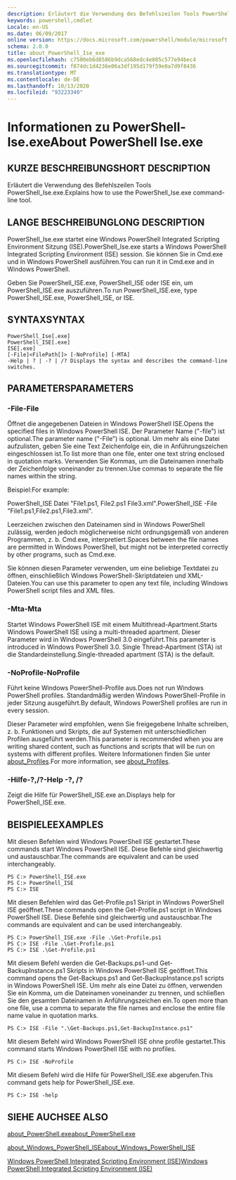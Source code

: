```yaml
---
description: Erläutert die Verwendung des Befehlszeilen Tools PowerShell_Ise.exe.
keywords: powershell,cmdlet
Locale: en-US
ms.date: 06/09/2017
online version: https://docs.microsoft.com/powershell/module/microsoft.powershell.core/about/about_powershell_ise_exe?view=powershell-5.1&WT.mc_id=ps-gethelp
schema: 2.0.0
title: about_PowerShell_Ise_exe
ms.openlocfilehash: c7500eb6d8586b9dca568edc4e805c577e94bec4
ms.sourcegitcommit: f874dc1d4236e06a3df195d179f59e0a7d9f8436
ms.translationtype: MT
ms.contentlocale: de-DE
ms.lasthandoff: 10/13/2020
ms.locfileid: "93223340"
---
```

# <a name="about-powershell-iseexe"></a><span data-ttu-id="c3dd9-104">Informationen zu PowerShell-Ise.exe</span><span class="sxs-lookup"><span data-stu-id="c3dd9-104">About PowerShell Ise.exe</span></span>

## <a name="short-description"></a><span data-ttu-id="c3dd9-105">KURZE BESCHREIBUNG</span><span class="sxs-lookup"><span data-stu-id="c3dd9-105">SHORT DESCRIPTION</span></span>

<span data-ttu-id="c3dd9-106">Erläutert die Verwendung des Befehlszeilen Tools PowerShell_Ise.exe.</span><span class="sxs-lookup"><span data-stu-id="c3dd9-106">Explains how to use the PowerShell_Ise.exe command-line tool.</span></span>

## <a name="long-description"></a><span data-ttu-id="c3dd9-107">LANGE BESCHREIBUNG</span><span class="sxs-lookup"><span data-stu-id="c3dd9-107">LONG DESCRIPTION</span></span>

<span data-ttu-id="c3dd9-108">PowerShell_Ise.exe startet eine Windows PowerShell Integrated Scripting Environment Sitzung (ISE).</span><span class="sxs-lookup"><span data-stu-id="c3dd9-108">PowerShell_Ise.exe starts a Windows PowerShell Integrated Scripting Environment (ISE) session.</span></span> <span data-ttu-id="c3dd9-109">Sie können Sie in Cmd.exe und in Windows PowerShell ausführen.</span><span class="sxs-lookup"><span data-stu-id="c3dd9-109">You can run it in Cmd.exe and in Windows PowerShell.</span></span>

<span data-ttu-id="c3dd9-110">Geben Sie PowerShell_ISE.exe, PowerShell_ISE oder ISE ein, um PowerShell_ISE.exe auszuführen.</span><span class="sxs-lookup"><span data-stu-id="c3dd9-110">To run PowerShell_ISE.exe, type PowerShell_ISE.exe, PowerShell_ISE, or ISE.</span></span>

## <a name="syntax"></a><span data-ttu-id="c3dd9-111">SYNTAX</span><span class="sxs-lookup"><span data-stu-id="c3dd9-111">SYNTAX</span></span>

```
PowerShell_Ise[.exe]
PowerShell_ISE[.exe]
ISE[.exe]
[-File]<FilePath[]> [-NoProfile] [-MTA]
-Help | ? | -? | /? Displays the syntax and describes the command-line switches.
```

## <a name="parameters"></a><span data-ttu-id="c3dd9-112">PARAMETERS</span><span class="sxs-lookup"><span data-stu-id="c3dd9-112">PARAMETERS</span></span>

### <a name="-file"></a><span data-ttu-id="c3dd9-113">-File</span><span class="sxs-lookup"><span data-stu-id="c3dd9-113">-File</span></span>

<span data-ttu-id="c3dd9-114">Öffnet die angegebenen Dateien in Windows PowerShell ISE.</span><span class="sxs-lookup"><span data-stu-id="c3dd9-114">Opens the specified files in Windows PowerShell ISE.</span></span> <span data-ttu-id="c3dd9-115">Der Parameter Name ("-file") ist optional.</span><span class="sxs-lookup"><span data-stu-id="c3dd9-115">The parameter name ("-File") is optional.</span></span> <span data-ttu-id="c3dd9-116">Um mehr als eine Datei aufzulisten, geben Sie eine Text Zeichenfolge ein, die in Anführungszeichen eingeschlossen ist.</span><span class="sxs-lookup"><span data-stu-id="c3dd9-116">To list more than one file, enter one text string enclosed in quotation marks.</span></span> <span data-ttu-id="c3dd9-117">Verwenden Sie Kommas, um die Dateinamen innerhalb der Zeichenfolge voneinander zu trennen.</span><span class="sxs-lookup"><span data-stu-id="c3dd9-117">Use commas to separate the file names within the string.</span></span>

<span data-ttu-id="c3dd9-118">Beispiel:</span><span class="sxs-lookup"><span data-stu-id="c3dd9-118">For example:</span></span>

<span data-ttu-id="c3dd9-119">PowerShell_ISE Datei "File1.ps1, File2.ps1 File3.xml".</span><span class="sxs-lookup"><span data-stu-id="c3dd9-119">PowerShell_ISE -File "File1.ps1,File2.ps1,File3.xml".</span></span>

<span data-ttu-id="c3dd9-120">Leerzeichen zwischen den Dateinamen sind in Windows PowerShell zulässig, werden jedoch möglicherweise nicht ordnungsgemäß von anderen Programmen, z. b. Cmd.exe, interpretiert.</span><span class="sxs-lookup"><span data-stu-id="c3dd9-120">Spaces between the file names are permitted in Windows PowerShell, but might not be interpreted correctly by other programs, such as Cmd.exe.</span></span>

<span data-ttu-id="c3dd9-121">Sie können diesen Parameter verwenden, um eine beliebige Textdatei zu öffnen, einschließlich Windows PowerShell-Skriptdateien und XML-Dateien.</span><span class="sxs-lookup"><span data-stu-id="c3dd9-121">You can use this parameter to open any text file, including Windows PowerShell script files and XML files.</span></span>

### <a name="-mta"></a><span data-ttu-id="c3dd9-122">-Mta</span><span class="sxs-lookup"><span data-stu-id="c3dd9-122">-Mta</span></span>

<span data-ttu-id="c3dd9-123">Startet Windows PowerShell ISE mit einem Multithread-Apartment.</span><span class="sxs-lookup"><span data-stu-id="c3dd9-123">Starts Windows PowerShell ISE using a multi-threaded apartment.</span></span> <span data-ttu-id="c3dd9-124">Dieser Parameter wird in Windows PowerShell 3.0 eingeführt.</span><span class="sxs-lookup"><span data-stu-id="c3dd9-124">This parameter is introduced in Windows PowerShell 3.0.</span></span> <span data-ttu-id="c3dd9-125">Single Thread-Apartment (STA) ist die Standardeinstellung.</span><span class="sxs-lookup"><span data-stu-id="c3dd9-125">Single-threaded apartment (STA) is the default.</span></span>

### <a name="-noprofile"></a><span data-ttu-id="c3dd9-126">-NoProfile</span><span class="sxs-lookup"><span data-stu-id="c3dd9-126">-NoProfile</span></span>

<span data-ttu-id="c3dd9-127">Führt keine Windows PowerShell-Profile aus.</span><span class="sxs-lookup"><span data-stu-id="c3dd9-127">Does not run Windows PowerShell profiles.</span></span> <span data-ttu-id="c3dd9-128">Standardmäßig werden Windows PowerShell-Profile in jeder Sitzung ausgeführt.</span><span class="sxs-lookup"><span data-stu-id="c3dd9-128">By default, Windows PowerShell profiles are run in every session.</span></span>

<span data-ttu-id="c3dd9-129">Dieser Parameter wird empfohlen, wenn Sie freigegebene Inhalte schreiben, z. b. Funktionen und Skripts, die auf Systemen mit unterschiedlichen Profilen ausgeführt werden.</span><span class="sxs-lookup"><span data-stu-id="c3dd9-129">This parameter is recommended when you are writing shared content, such as functions and scripts that will be run on systems with different profiles.</span></span>
<span data-ttu-id="c3dd9-130">Weitere Informationen finden Sie unter [about_Profiles](about_Profiles.md).</span><span class="sxs-lookup"><span data-stu-id="c3dd9-130">For more information, see [about_Profiles](about_Profiles.md).</span></span>

### <a name="-help---"></a><span data-ttu-id="c3dd9-131">-Hilfe-?,/?</span><span class="sxs-lookup"><span data-stu-id="c3dd9-131">-Help -?, /?</span></span>

<span data-ttu-id="c3dd9-132">Zeigt die Hilfe für PowerShell_ISE.exe an.</span><span class="sxs-lookup"><span data-stu-id="c3dd9-132">Displays help for PowerShell_ISE.exe.</span></span>

## <a name="examples"></a><span data-ttu-id="c3dd9-133">BEISPIELE</span><span class="sxs-lookup"><span data-stu-id="c3dd9-133">EXAMPLES</span></span>

<span data-ttu-id="c3dd9-134">Mit diesen Befehlen wird Windows PowerShell ISE gestartet.</span><span class="sxs-lookup"><span data-stu-id="c3dd9-134">These commands start Windows PowerShell ISE.</span></span> <span data-ttu-id="c3dd9-135">Diese Befehle sind gleichwertig und austauschbar.</span><span class="sxs-lookup"><span data-stu-id="c3dd9-135">The commands are equivalent and can be used interchangeably.</span></span>

```
PS C:> PowerShell_ISE.exe
PS C:> PowerShell_ISE
PS C:> ISE
```

<span data-ttu-id="c3dd9-136">Mit diesen Befehlen wird das Get-Profile.ps1 Skript in Windows PowerShell ISE geöffnet.</span><span class="sxs-lookup"><span data-stu-id="c3dd9-136">These commands open the Get-Profile.ps1 script in Windows PowerShell ISE.</span></span>
<span data-ttu-id="c3dd9-137">Diese Befehle sind gleichwertig und austauschbar.</span><span class="sxs-lookup"><span data-stu-id="c3dd9-137">The commands are equivalent and can be used interchangeably.</span></span>

```
PS C:> PowerShell_ISE.exe -File .\Get-Profile.ps1
PS C:> ISE -File .\Get-Profile.ps1
PS C:> ISE .\Get-Profile.ps1
```

<span data-ttu-id="c3dd9-138">Mit diesem Befehl werden die Get-Backups.ps1-und Get-BackupInstance.ps1 Skripts in Windows PowerShell ISE geöffnet.</span><span class="sxs-lookup"><span data-stu-id="c3dd9-138">This command opens the Get-Backups.ps1 and Get-BackupInstance.ps1 scripts in Windows PowerShell ISE.</span></span> <span data-ttu-id="c3dd9-139">Um mehr als eine Datei zu öffnen, verwenden Sie ein Komma, um die Dateinamen voneinander zu trennen, und schließen Sie den gesamten Dateinamen in Anführungszeichen ein.</span><span class="sxs-lookup"><span data-stu-id="c3dd9-139">To open more than one file, use a comma to separate the file names and enclose the entire file name value in quotation marks.</span></span>

```
PS C:> ISE -File ".\Get-Backups.ps1,Get-BackupInstance.ps1"
```

<span data-ttu-id="c3dd9-140">Mit diesem Befehl wird Windows PowerShell ISE ohne profile gestartet.</span><span class="sxs-lookup"><span data-stu-id="c3dd9-140">This command starts Windows PowerShell ISE with no profiles.</span></span>

```
PS C:> ISE -NoProfile
```

<span data-ttu-id="c3dd9-141">Mit diesem Befehl wird die Hilfe für PowerShell_ISE.exe abgerufen.</span><span class="sxs-lookup"><span data-stu-id="c3dd9-141">This command gets help for PowerShell_ISE.exe.</span></span>

```
PS C:> ISE -help
```

## <a name="see-also"></a><span data-ttu-id="c3dd9-142">SIEHE AUCH</span><span class="sxs-lookup"><span data-stu-id="c3dd9-142">SEE ALSO</span></span>

[<span data-ttu-id="c3dd9-143">about_PowerShell.exe</span><span class="sxs-lookup"><span data-stu-id="c3dd9-143">about_PowerShell.exe</span></span>](about_PowerShell_exe.md)

[<span data-ttu-id="c3dd9-144">about_Windows_PowerShell_ISE</span><span class="sxs-lookup"><span data-stu-id="c3dd9-144">about_Windows_PowerShell_ISE</span></span>](about_Windows_PowerShell_ISE.md)

[<span data-ttu-id="c3dd9-145">Windows PowerShell Integrated Scripting Environment (ISE)</span><span class="sxs-lookup"><span data-stu-id="c3dd9-145">Windows PowerShell Integrated Scripting Environment (ISE)</span></span>](/powershell/scripting/windows-powershell/ise/introducing-the-windows-powershell-ise)
